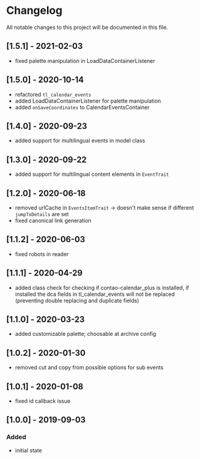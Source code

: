 # Changelog
All notable changes to this project will be documented in this file.

## [1.5.1] - 2021-02-03
- fixed palette manipulation in LoadDataContainerListener

## [1.5.0] - 2020-10-14
- refactored `tl_calendar_events`
- added LoadDataContainerListener for palette manipulation
- added `onSaveCoordinates` to CalendarEventsContainer

## [1.4.0] - 2020-09-23
- added support for multilingual events in model class

## [1.3.0] - 2020-09-22
- added support for multilingual content elements in `EventTrait`

## [1.2.0] - 2020-06-18
- removed urlCache in `EventsItemTrait` -> doesn't make sense if different `jumpToDetails` are set
- fixed canonical link generation

## [1.1.2] - 2020-06-03
- fixed robots in reader

## [1.1.1] - 2020-04-29
- added class check for checking if contao-calendar_plus is installed, 
if installed the dca fields in tl_calendar_events will not be replaced
(preventing double replacing and duplicate fields)

## [1.1.0] - 2020-03-23

- added customizable palette; choosable at archive config

## [1.0.2] - 2020-01-30

- removed cut and copy from possible options for sub events

## [1.0.1] - 2020-01-08

- fixed id callback issue

## [1.0.0] - 2019-09-03

### Added
- initial state
